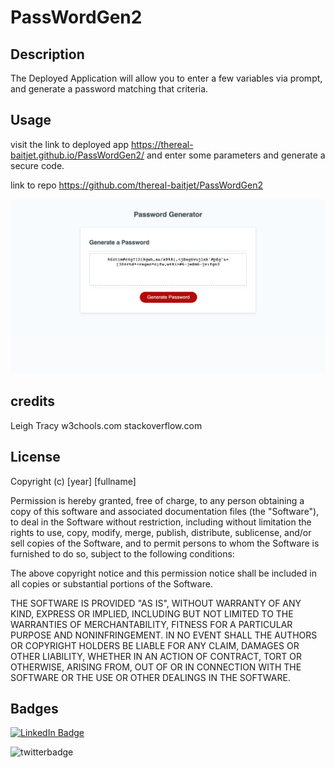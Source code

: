 # PassWordGen2

## Description

The Deployed Application will allow you to enter a few variables via prompt, 
and generate a password matching that criteria.

## Usage

visit the link to deployed app https://thereal-baitjet.github.io/PassWordGen2/ and enter some parameters 
and generate a secure code.

link to repo https://github.com/thereal-baitjet/PassWordGen2

![screenshot](https://github.com/thereal-baitjet/PassWordGen2/blob/main/2021-02-27-18-58-thereal-baitjet.github.io.png)

## credits 

Leigh Tracy
w3chools.com
stackoverflow.com

## License

Copyright (c) [year] [fullname]

Permission is hereby granted, free of charge, to any person obtaining a copy
of this software and associated documentation files (the "Software"), to deal
in the Software without restriction, including without limitation the rights
to use, copy, modify, merge, publish, distribute, sublicense, and/or sell
copies of the Software, and to permit persons to whom the Software is
furnished to do so, subject to the following conditions:

The above copyright notice and this permission notice shall be included in all
copies or substantial portions of the Software.

THE SOFTWARE IS PROVIDED "AS IS", WITHOUT WARRANTY OF ANY KIND, EXPRESS OR
IMPLIED, INCLUDING BUT NOT LIMITED TO THE WARRANTIES OF MERCHANTABILITY,
FITNESS FOR A PARTICULAR PURPOSE AND NONINFRINGEMENT. IN NO EVENT SHALL THE
AUTHORS OR COPYRIGHT HOLDERS BE LIABLE FOR ANY CLAIM, DAMAGES OR OTHER
LIABILITY, WHETHER IN AN ACTION OF CONTRACT, TORT OR OTHERWISE, ARISING FROM,
OUT OF OR IN CONNECTION WITH THE SOFTWARE OR THE USE OR OTHER DEALINGS IN THE
SOFTWARE.

## Badges

[![LinkedIn Badge](https://img.shields.io/badge/LinkedIn-Profile-informational?style=flat&logo=linkedin&logoColor=red&color=0D76A8)](https://www.linkedin.com/in/juan-santos-8380b0186/)


![twitterbadge](https://img.shields.io/twitter/url?logoColor=red&style=social&url=https%3A%2F%2Ftwitter.com%2FBaitjet4)

